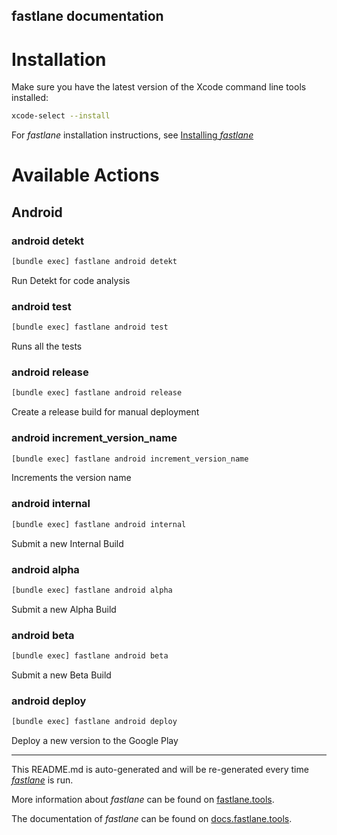 fastlane documentation
----

# Installation

Make sure you have the latest version of the Xcode command line tools installed:

```sh
xcode-select --install
```

For _fastlane_ installation instructions, see [Installing _fastlane_](https://docs.fastlane.tools/#installing-fastlane)

# Available Actions

## Android

### android detekt

```sh
[bundle exec] fastlane android detekt
```

Run Detekt for code analysis

### android test

```sh
[bundle exec] fastlane android test
```

Runs all the tests

### android release

```sh
[bundle exec] fastlane android release
```

Create a release build for manual deployment

### android increment_version_name

```sh
[bundle exec] fastlane android increment_version_name
```

Increments the version name

### android internal

```sh
[bundle exec] fastlane android internal
```

Submit a new Internal Build

### android alpha

```sh
[bundle exec] fastlane android alpha
```

Submit a new Alpha Build

### android beta

```sh
[bundle exec] fastlane android beta
```

Submit a new Beta Build

### android deploy

```sh
[bundle exec] fastlane android deploy
```

Deploy a new version to the Google Play

----

This README.md is auto-generated and will be re-generated every time [_fastlane_](https://fastlane.tools) is run.

More information about _fastlane_ can be found on [fastlane.tools](https://fastlane.tools).

The documentation of _fastlane_ can be found on [docs.fastlane.tools](https://docs.fastlane.tools).
